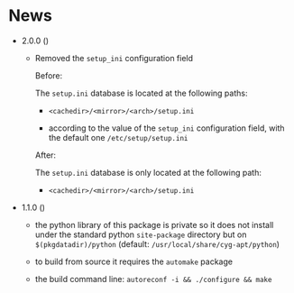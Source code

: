News
====

* 2.0.0 ()

  * Removed the `setup_ini` configuration field

    Before:

    The `setup.ini` database is located at the following paths:

      - `<cachedir>/<mirror>/<arch>/setup.ini`

      - according to the value of the `setup_ini` configuration field,
          with the default one `/etc/setup/setup.ini`

    After:

    The `setup.ini` database is only located at the following path:

      - `<cachedir>/<mirror>/<arch>/setup.ini`

* 1.1.0 ()

  * the python library of this package is private so it does not install under
    the standard python `site-package` directory but on `$(pkgdatadir)/python`
    (default: `/usr/local/share/cyg-apt/python`)

  * to build from source it requires the `automake` package

  * the build command line: `autoreconf -i && ./configure && make`

